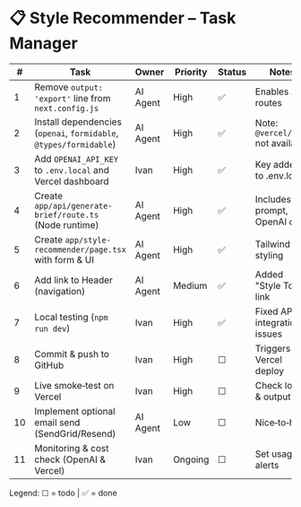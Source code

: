 # 📋 Style Recommender – Task Manager

| # | Task | Owner | Priority | Status | Notes |
|---|------|-------|----------|--------|-------|
| 1 | Remove `output: 'export'` line from `next.config.js` | AI Agent | High | ✅ | Enables API routes |
| 2 | Install dependencies (`openai`, `formidable`, `@types/formidable`) | AI Agent | High | ✅ | Note: `@vercel/ai` not available |
| 3 | Add `OPENAI_API_KEY` to `.env.local` and Vercel dashboard | Ivan | High | ✅ | Key added to .env.local |
| 4 | Create `app/api/generate-brief/route.ts` (Node runtime) | AI Agent | High | ✅ | Includes prompt, OpenAI call |
| 5 | Create `app/style-recommender/page.tsx` with form & UI | AI Agent | High | ✅ | Tailwind styling |
| 6 | Add link to Header (navigation) | AI Agent | Medium | ✅ | Added "Style Tool" link |
| 7 | Local testing (`npm run dev`) | Ivan | High | ✅ | Fixed API integration issues |
| 8 | Commit & push to GitHub | Ivan | High | ☐ | Triggers Vercel deploy |
| 9 | Live smoke‑test on Vercel | Ivan | High | ☐ | Check logs & output |
| 10 | Implement optional email send (SendGrid/Resend) | AI Agent | Low | ☐ | Nice‑to‑have |
| 11 | Monitoring & cost check (OpenAI & Vercel) | Ivan | Ongoing | ☐ | Set usage alerts |

Legend: ☐ = todo | ✅ = done
